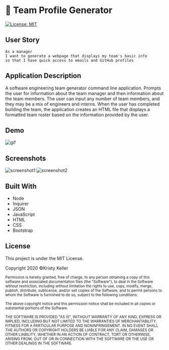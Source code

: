 # 👥 Team Profile Generator
[![License: MIT](https://img.shields.io/badge/License-MIT-yellow.svg)](https://opensource.org/licenses/MIT)

## User Story
```
As a manager
I want to generate a webpage that displays my team's basic info
so that I have quick access to emails and GitHub profiles

```
## Application Description
 A software engineering team generator command line application. Prompts the user for information about the team manager and then information about the team members. The user can input any number of team members, and they may be a mix of engineers and interns. When the user has completed building the team, the application creates an HTML file that displays a formatted team roster based on the information provided by the user.
 
## Demo
![gif](.gif)

## Screenshots
![screenshot1](./Assests/Images/.png)
![screenshot2](./Assests/Images/.png)

## Built With
* Node
* Inquirer
* JSON
* JavaScript
* HTML
* CSS
* Bootstrap

## License
This project is under the MIT License.

Copyright 2020 ©Kristy Keller

<sup>Permission is hereby granted, free of charge, to any person obtaining a copy of this software and associated documentation files (the "Software"), to deal in the Software without restriction, including without limitation the rights to use, copy, modify, merge, publish, distribute, sublicense, and/or sell copies of the Software, and to permit persons to whom the Software is furnished to do so, subject to the following conditions:
  
<sup>The above copyright notice and this permission notice shall be included in all copies or substantial portions of the Software.
  
<sup>THE SOFTWARE IS PROVIDED "AS IS", WITHOUT WARRANTY OF ANY KIND, EXPRESS OR IMPLIED, INCLUDING BUT NOT LIMITED TO THE WARRANTIES OF MERCHANTABILITY, FITNESS FOR A PARTICULAR PURPOSE AND NONINFRINGEMENT. IN NO EVENT SHALL THE AUTHORS OR COPYRIGHT HOLDERS BE LIABLE FOR ANY CLAIM, DAMAGES OR OTHER LIABILITY, WHETHER IN AN ACTION OF CONTRACT, TORT OR OTHERWISE, ARISING FROM, OUT OF OR IN CONNECTION WITH THE SOFTWARE OR THE USE OR OTHER DEALINGS IN THE SOFTWARE.
